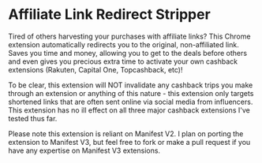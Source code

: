 # Affiliate Link Redirect Stripper
Tired of others harvesting your purchases with affiliate links? This Chrome extension automatically redirects you to the original, non-affiliated link. Saves you time and money, allowing you to get to the deals before others and even gives you precious extra time to activate your own cashback extensions (Rakuten, Capital One, Topcashback, etc)!

To be clear, this extension will NOT invalidate any cashback trips you make through an extension or anything of this nature - this extension only targets shortened links that are often sent online via social media from influencers. This extension has no ill effect on all three major cashback extensions I've tested thus far.

Please note this extension is reliant on Manifest V2. I plan on porting the extension to Manifest V3, but feel free to fork or make a pull request if you have any expertise on Manifest V3 extensions.

